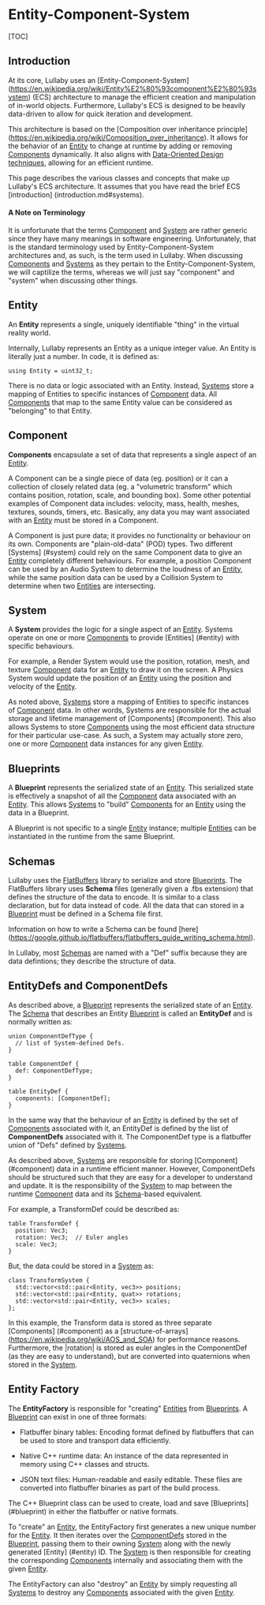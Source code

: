 # Entity-Component-System

[TOC]

## Introduction

At its core, Lullaby uses an [Entity-Component-System]
(https://en.wikipedia.org/wiki/Entity%E2%80%93component%E2%80%93system) (ECS)
architecture to manage the efficient creation and manipulation of in-world
objects. Furthermore, Lullaby's ECS is designed to be heavily data-driven to
allow for quick iteration and development.

This architecture is based on the [Composition over inheritance principle]
(https://en.wikipedia.org/wiki/Composition_over_inheritance). It allows for the
behavior of an [Entity](#entity) to change at runtime by adding or removing
[Components](#component) dynamically. It also aligns with [Data-Oriented
Design techniques](https://en.wikipedia.org/wiki/Data-oriented_design), allowing
for an efficient runtime.

This page describes the various classes and concepts that make up Lullaby's
ECS architecture. It assumes that you have read the brief ECS [introduction]
(introduction.md#systems).


#### A Note on Terminology

It is unfortunate that the terms [Component](#component) and [System](#system)
are rather generic since they have many meanings in software engineering.
Unfortunately, that is the standard terminology used by Entity-Component-System
architectures and, as such, is the term used in Lullaby. When discussing
[Components](#component) and [Systems](#system) as they pertain to the
Entity-Component-System, we will captilize the terms, whereas we will just say
"component" and "system" when discussing other things.


## Entity

An **Entity** represents a single, uniquely identifiable "thing" in the virtual
reality world.

Internally, Lullaby represents an Entity as a unique integer value. An Entity
is literally just a number.  In code, it is defined as:

```
using Entity = uint32_t;
```

There is no data or logic associated with an Entity. Instead, [Systems](#system)
store a mapping of Entities to specific instances of [Component](#component)
data. All [Components](#component) that map to the same Entity value can be
considered as "belonging" to that Entity.


## Component

**Components** encapsulate a set of data that represents a single aspect of an
[Entity](#entity).

A Component can be a single piece of data (eg. position) or it can a collection
of closely related data (eg. a "volumetric transform" which contains position,
rotation, scale, and bounding box). Some other potential examples of Component
data includes: velocity, mass, health, meshes, textures, sounds, timers, etc.
Basically, any data you may want associated with an [Entity](#entity) must be
stored in a Component.

A Component is just pure data; it provides no functionality or behaviour on its
own. Components are "plain-old-data" (POD) types. Two different [Systems]
(#system) could rely on the same Component data to give an [Entity](#entity)
completely different behaviours. For example, a position Component can be
used by an Audio System to determine the loudness of an [Entity](#entity), while
the same position data can be used by a Collision System to determine when two
[Entities](#entity) are intersecting.


## System

A **System** provides the logic for a single aspect of an [Entity](#entity).
Systems operate on one or more [Components](#component) to provide [Entities]
(#entity) with specific behaviours.

For example, a Render System would use the position, rotation, mesh, and texture
[Component](#component) data for an [Entity](#entity) to draw it on the screen.
A Physics System would update the position of an [Entity](#entity) using the
position and velocity of the [Entity](#entity).

As noted above, [Systems](#system) store a mapping of Entities to specific
instances of [Component](#component) data. In other words, Systems are
responsible for the actual storage and lifetime management of [Components]
(#component). This also allows Systems to store [Components](#component) using
the most efficient data structure for their particular use-case. As such, a
System may actually store zero, one or more [Component](#component) data
instances for any given [Entity](#entity).


## Blueprints

A **Blueprint** represents the serialized state of an [Entity](#entity). This
serialized state is effectively a snapshot of all the [Component](#component)
data associated with an [Entity](#entity). This allows [Systems](#system) to
"build" [Components](#component) for an [Entity](#entity) using the data in a
Blueprint.

A Blueprint is not specific to a single [Entity](#entity) instance; multiple
[Entities](#entity) can be instantiated in the runtime from the same Blueprint.


## Schemas

Lullaby uses the [FlatBuffers](https://google.github.io/flatbuffers) library to
serialize and store [Blueprints](#blueprint). The FlatBuffers library uses
**Schema** files (generally given a .fbs extension) that defines the structure
of the data to encode. It is similar to a class declaration, but for data
instead of code. All the data that can stored in a [Blueprint](#blueprint) must
be defined in a Schema file first.

Information on how to write a Schema can be found [here]
(https://google.github.io/flatbuffers/flatbuffers_guide_writing_schema.html).

In Lullaby, most [Schemas](#schema) are named with a "Def" suffix because they
are data defintions; they describe the structure of data.

## EntityDefs and ComponentDefs

As described above, a [Blueprint](#blueprint) represents the serialized state of
an [Entity](#entity).  The [Schema](#schema) that describes an Entity
[Blueprint](#blueprint) is called an **EntityDef** and is normally written as:

```
union ComponentDefType {
  // list of System-defined Defs.
}

table ComponentDef {
  def: ComponentDefType;
}

table EntityDef {
  components: [ComponentDef];
}
```

In the same way that the behaviour of an [Entity](#entity) is defined by the
set of [Components](#component) associated with it, an EntityDef is defined by
the list of **ComponentDefs** associated with it.  The ComponentDef type is a
flatbuffer union of "Defs" defined by [Systems](#system).

As described above, [Systems](#system) are responsible for storing [Component]
(#component) data in a runtime efficient manner. However, ComponentDefs should
be structured such that they are easy for a developer to understand and update.
It is the responsibility of the [System](#system) to map between the runtime
[Component](#component) data and its [Schema](#schema)-based equivalent.

For example, a TransformDef could be described as:

```
table TransformDef {
  position: Vec3;
  rotation: Vec3;  // Euler angles
  scale: Vec3;
}
```

But, the data could be stored in a [System](#system) as:

```
class TransformSystem {
  std::vector<std::pair<Entity, vec3>> positions;
  std::vector<std::pair<Entity, quat>> rotations;
  std::vector<std::pair<Entity, vec3>> scales;
};
```

In this example, the Transform data is stored as three separate [Components]
(#component) as a [structure-of-arrays]
(https://en.wikipedia.org/wiki/AOS_and_SOA) for performance reasons.
Furthermore, the |rotation| is stored as euler angles in the ComponentDef (as
they are easy to understand), but are converted into quaternions when stored in
the [System](#system).


## Entity Factory

The **EntityFactory** is responsible for "creating" [Entities](#entity) from
[Blueprints](#blueprint).  A [Blueprint](#blueprint) can exist in one of three
formats:

* Flatbuffer binary tables: Encoding format defined by flatbuffers that can be
  used to store and transport data efficiently.

* Native C++ runtime data: An instance of the data represented in memory using
  C++ classes and structs.

* JSON text files: Human-readable and easily editable.  These files are
  converted into flatbuffer binaries as part of the build process.

The C++ Blueprint class can be used to create, load and save [Blueprints]
(#blueprint) in either the flatbuffer or native formats.

To "create" an [Entity](#entity), the EntityFactory first generates a new
unique number for the [Entity](#entity).  It then iterates over the
[ComponentDefs](#entitydefs-and-componentdefs) stored in the [Blueprint](#blueprint), passing them
to their owning [System](#system) along with the newly generated [Entity]
(#entity) ID.  The [System](#system) is then responsible for creating the
corresponding [Components](#components) internally and associating them with
the given [Entity](#entity).

The EntityFactory can also "destroy" an [Entity](#entity) by simply requesting
all [Systems](#systems) to destroy any [Components](#component) associated with
the given [Entity](#entity).
